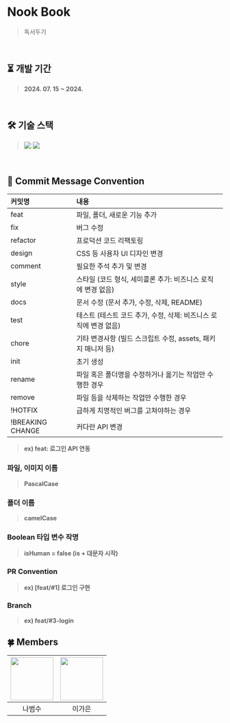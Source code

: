 # Nook Book
> 독서두기
<br>

## ⏳ 개발 기간
> **2024. 07. 15 ~ 2024.**
<br>

## 🛠 기술 스택
> <img src="https://img.shields.io/badge/React Native-61DAFB?style=flat-square&logo=React&logoColor=white"/> <img src="https://img.shields.io/badge/Typescript-3178C6?style=flat-square&logo=Typescript&logoColor=white"/>
<br>

## 📃 Commit Message Convention
|커밋명|내용|
|:------|:---|
|feat|파일, 폴더, 새로운 기능 추가|
|fix|버그 수정|
|refactor|프로덕션 코드 리팩토링|
|design|CSS 등 사용자 UI 디자인 변경|
|comment|필요한 주석 추가 및 변경|
|style|스타일 (코드 형식, 세미콜론 추가: 비즈니스 로직에 변경 없음)|
|docs|문서 수정 (문서 추가, 수정, 삭제, README)|
|test|테스트 (테스트 코드 추가, 수정, 삭제: 비즈니스 로직에 변경 없음)|
|chore|기타 변경사항 (빌드 스크립트 수정, assets, 패키지 매니저 등)|
|init|초기 생성|
|rename|파일 혹은 폴더명을 수정하거나 옮기는 작업만 수행한 경우|
|remove|파일 등을 삭제하는 작업만 수행한 경우|
|!HOTFIX|급하게 치명적인 버그를 고쳐야하는 경우|
|!BREAKING CHANGE| 커다란 API 변경|
> **ex) feat: 로그인 API 연동**

### 파일, 이미지 이름
> **PascalCase**

### 폴더 이름
> **camelCase**

### Boolean 타입 변수 작명
> **isHuman = false (is + 대문자 시작)**

### PR Convention
> **ex) [feat/#1] 로그인 구현**

### Branch
> **ex) feat/#3-login**

## 🍀 Members
| <a href="https://github.com/si14444"><img src="https://avatars.githubusercontent.com/u/75115874?v=4" width="100px" height="100px"></a> | <a href="https://github.com/rlotr02"><img src="https://avatars.githubusercontent.com/u/72345074?v=4" width="100px" height="100px"></a> |
|:----:|:----:|
| 나범수 | 이가은 | 
